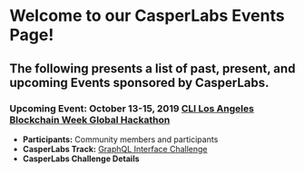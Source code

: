 # Welcome to our CasperLabs Events Page!

## The following presents a list of past, present, and upcoming Events sponsored by CasperLabs.

### **Upcoming Event:** October 13-15, 2019 [CLI Los Angeles Blockchain Week Global Hackathon](https://www.eventbrite.com/e/the-global-hackathon-los-angeles-blockchain-week-tickets-64574824037)

* **Participants:** Community members and participants
* **CasperLabs Track:** [GraphQL Interface Challenge](https://github.com/CasperLabs/CasperLabs/wiki/October-13-15--CLI-LA-Hackathon:-GraphQL-Interface-Challenge)
* **CasperLabs Challenge Details** 